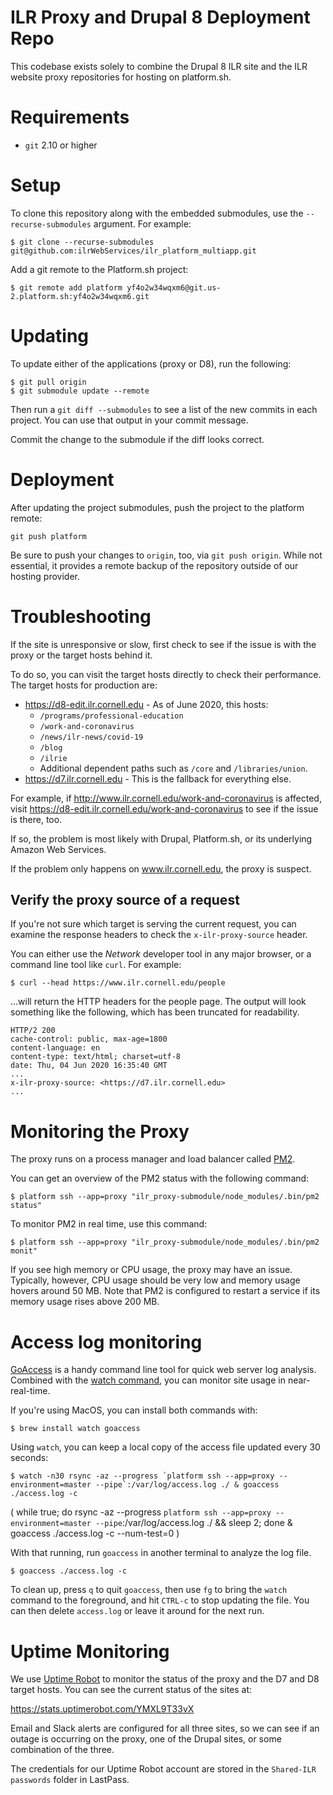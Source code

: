 # ILR Proxy and Drupal 8 Deployment Repo

This codebase exists solely to combine the Drupal 8 ILR site and the ILR website proxy repositories for hosting on platform.sh.

# Requirements

- `git` 2.10 or higher

# Setup

To clone this repository along with the embedded submodules, use the `--recurse-submodules` argument. For example:

```
$ git clone --recurse-submodules git@github.com:ilrWebServices/ilr_platform_multiapp.git
```

Add a git remote to the Platform.sh project:

```
$ git remote add platform yf4o2w34wqxm6@git.us-2.platform.sh:yf4o2w34wqxm6.git
```

# Updating

To update either of the applications (proxy or D8), run the following:

```
$ git pull origin
$ git submodule update --remote
```

Then run a `git diff --submodules` to see a list of the new commits in each project. You can use that output in your commit message.

Commit the change to the submodule if the diff looks correct.

# Deployment

After updating the project submodules, push the project to the platform remote:

```
git push platform
```

Be sure to push your changes to `origin`, too, via `git push origin`. While not essential, it provides a remote backup of the repository outside of our hosting provider.

# Troubleshooting

If the site is unresponsive or slow, first check to see if the issue is with the proxy or the target hosts behind it.

To do so, you can visit the target hosts directly to check their performance. The target hosts for production are:

- https://d8-edit.ilr.cornell.edu - As of June 2020, this hosts:
  - `/programs/professional-education`
  - `/work-and-coronavirus`
  - `/news/ilr-news/covid-19`
  - `/blog`
  - `/ilrie`
  - Additional dependent paths such as `/core` and `/libraries/union`.
- https://d7.ilr.cornell.edu - This is the fallback for everything else.

For example, if http://www.ilr.cornell.edu/work-and-coronavirus is affected, visit https://d8-edit.ilr.cornell.edu/work-and-coronavirus to see if the issue is there, too.

If so, the problem is most likely with Drupal, Platform.sh, or its underlying Amazon Web Services.

If the problem only happens on www.ilr.cornell.edu, the proxy is suspect.

## Verify the proxy source of a request

If you're not sure which target is serving the current request, you can examine the response headers to check the `x-ilr-proxy-source` header.

You can either use the _Network_ developer tool in any major browser, or a command line tool like `curl`. For example:

```
$ curl --head https://www.ilr.cornell.edu/people
```

...will return the HTTP headers for the people page. The output will look something like the following, which has been truncated for readability.

```
HTTP/2 200
cache-control: public, max-age=1800
content-language: en
content-type: text/html; charset=utf-8
date: Thu, 04 Jun 2020 16:35:40 GMT
...
x-ilr-proxy-source: <https://d7.ilr.cornell.edu>
...
```

# Monitoring the Proxy

The proxy runs on a process manager and load balancer called [PM2][].

You can get an overview of the PM2 status with the following command:

```
$ platform ssh --app=proxy "ilr_proxy-submodule/node_modules/.bin/pm2 status"
```

To monitor PM2 in real time, use this command:

```
$ platform ssh --app=proxy "ilr_proxy-submodule/node_modules/.bin/pm2 monit"
```

If you see high memory or CPU usage, the proxy may have an issue. Typically, however, CPU usage should be very low and memory usage hovers around 50 MB. Note that PM2 is configured to restart a service if its memory usage rises above 200 MB.

# Access log monitoring

[GoAccess][] is a handy command line tool for quick web server log analysis. Combined with the [watch command][], you can monitor site usage in near-real-time.

If you're using MacOS, you can install both commands with:

```
$ brew install watch goaccess
```

Using `watch`, you can keep a local copy of the access file updated every 30 seconds:

```
$ watch -n30 rsync -az --progress `platform ssh --app=proxy --environment=master --pipe`:/var/log/access.log ./ & goaccess ./access.log -c
```

( while true; do rsync -az --progress `platform ssh --app=proxy --environment=master --pipe`:/var/log/access.log ./ && sleep 2; done & goaccess ./access.log -c --num-test=0 )

With that running, run `goaccess` in another terminal to analyze the log file.

```
$ goaccess ./access.log -c
```

To clean up, press `q` to quit `goaccess`, then use `fg` to bring the `watch` command to the foreground, and hit `CTRL-c` to stop updating the file. You can then delete `access.log` or leave it around for the next run.

# Uptime Monitoring

We use [Uptime Robot][] to monitor the status of the proxy and the D7 and D8 target hosts. You can see the current status of the sites at:

https://stats.uptimerobot.com/YMXL9T33vX

Email and Slack alerts are configured for all three sites, so we can see if an outage is occurring on the proxy, one of the Drupal sites, or some combination of the three.

The credentials for our Uptime Robot account are stored in the `Shared-ILR passwords` folder in LastPass.


[PM2]: https://pm2.keymetrics.io/
[Uptime Robot]: https://uptimerobot.com/
[GoAccess]: https://goaccess.io
[watch command]: https://en.wikipedia.org/wiki/Watch_(Unix)
